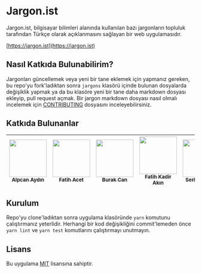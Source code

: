 # Jargon.ist

Jargon.ist, bilgisayar bilimleri alanında kullanılan bazı jargonların topluluk tarafından Türkçe olarak açıklanmasını sağlayan bir web uygulamasıdır.

[https://jargon.ist](https://jargon.ist)

## Nasıl Katkıda Bulunabilirim?

Jargonları güncellemek veya yeni bir tane eklemek için yapmanız gereken, bu repo'yu fork'ladıktan sonra `jargons` klasörü içinde bulunan dosyalarda değişiklik yapmak ya da bu klasöre yeni bir tane daha markdown dosyası ekleyip, pull request açmak. Bir jargon markdown dosyası nasıl olmalı incelemek için [CONTRIBUTING](CONTRIBUTING.md) dosyasını inceleyebilirsiniz.

## Katkıda Bulunanlar

<!-- prettier-ignore -->
| [<img src="https://avatars.githubusercontent.com/u/1801024?v=3" width="100px;"/><br /><sub><b>Alpcan Aydın</b></sub>](https://github.com/alpcanaydin) | [<img src="https://avatars.githubusercontent.com/u/712419?v=3" width="100px;"/><br /><sub><b>Fatih Acet</b></sub>](https://github.com/fatihacet) | [<img src="https://avatars.githubusercontent.com/u/3121257?v=3" width="100px;"/><br /><sub><b>Burak Can</b></sub>](https://github.com/burakcan) | [<img src="https://avatars.githubusercontent.com/u/196477?v=3" width="100px;"/><br /><sub><b>Fatih Kadir Akın</b></sub>](https://github.com/f) | [<img src="https://avatars2.githubusercontent.com/u/353690?v=3" width="100px;"/><br /><sub><b>Serkan Algur</b></sub>](https://github.com/serkanalgur) | [<img src="https://avatars2.githubusercontent.com/u/632820?v=3" width="100px;"/><br /><sub><b>Aşkın Gedik</b></sub>](https://github.com/askn) | [<img src="https://avatars0.githubusercontent.com/u/26525137?s=460&v=3" width="100px;"/><br /><sub><b>Ömer Gülen</b></sub>](https://github.com/omergulen) | [<img src="https://avatars2.githubusercontent.com/u/20703102?s=460&v=3" width="100px;"/><br /><sub><b>Cenk Çalgan</b></sub>](https://github.com/cenkcalgan)
| :---: | :---: | :---: | :---: | :---: | :---: | :---: | :---: |

## Kurulum

Repo'yu clone'ladıktan sonra uygulama klasöründe `yarn` komutunu çalıştırmanız yeterlidir. Herhangi bir kod değişikliğini commit'lemeden önce `yarn lint` ve `yarn test` komutlarını çalıştırmayı unutmayın.

## Lisans

Bu uygulama [MIT](LICENSE) lisansına sahiptir.
